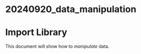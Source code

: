 20240920_data_manipulation
================

# Import Library

This document will show how to *manipulate* data.
